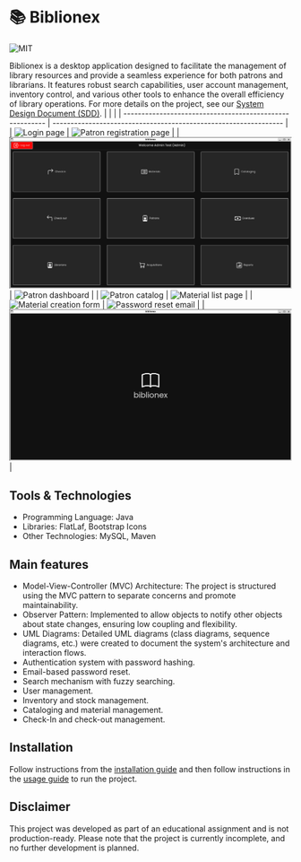 # 📚 Biblionex 

![MIT](https://img.shields.io/badge/License-MIT-blue)

Biblionex is a desktop application designed to facilitate the management of library resources and provide a seamless experience for both patrons and librarians. It features robust search capabilities, user account management, inventory control, and various other tools to enhance the overall efficiency of library operations. For more details on the project, see our [System Design Document (SDD)](docs/biblionex-sdd.pdf).
|                                                          |                                                                  |
| -------------------------------------------------------- | ---------------------------------------------------------------- |
| ![Login page](screenshots/login.png )                    | ![Patron registration page](screenshots/patron-registration.png) |
| ![Librarian dashboard](screenshots/admin-dashboard.png)  | ![Patron dashboard](screenshots/patron-dashboard.png)            |
| ![Patron catalog](screenshots/patron-catalog.png)        | ![Material list page](screenshots/material-list.png)             |
| ![Material creation form](screenshots/material-form.png) | ![Password reset email](screenshots/password-reset.png)          |
| ![Splash screen](screenshots/splash-screen.png)                       |

## Tools & Technologies

- Programming Language: Java
- Libraries: FlatLaf, Bootstrap Icons
- Other Technologies: MySQL, Maven

## Main features

- Model-View-Controller (MVC) Architecture: The project is structured using the MVC pattern to separate concerns and promote maintainability.
- Observer Pattern: Implemented to allow objects to notify other objects about state changes, ensuring low coupling and flexibility.
- UML Diagrams: Detailed UML diagrams (class diagrams, sequence diagrams, etc.) were created to document the system's architecture and interaction flows.
- Authentication system with password hashing.
- Email-based password reset.
- Search mechanism with fuzzy searching.
- User management.
- Inventory and stock management.
- Cataloging and material management.
- Check-In and check-out management.

## Installation

Follow instructions from the [installation guide](docs/INSTALLATION_GUIDE.md) and then follow instructions in the [usage guide](docs/USAGE_GUIDE.md) to run the project.

## Disclaimer

This project was developed as part of an educational assignment and is not production-ready. Please note that the project is currently incomplete, and no further development is planned.

